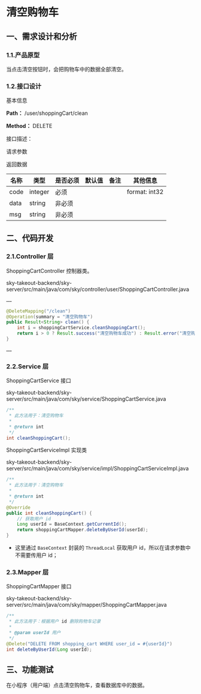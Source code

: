 # 清空购物车

## 一、需求设计和分析

### 1.1.产品原型

当点击清空按钮时，会把购物车中的数据全部清空。

### 1.2.接口设计

基本信息

**Path：** /user/shoppingCart/clean

**Method：** DELETE

接口描述：

请求参数

返回数据

| 名称 | 类型    | 是否必须 | 默认值 | 备注 | 其他信息      |
| ---- | ------- | -------- | ------ | ---- | ------------- |
| code | integer | 必须     |        |      | format: int32 |
| data | string  | 非必须   |        |      |               |
| msg  | string  | 非必须   |        |      |               |

## 二、代码开发

### 2.1.Controller 层

ShoppingCartController 控制器类。

sky-takeout-backend/sky-server/src/main/java/com/sky/controller/user/ShoppingCartController.java

```java
……

@DeleteMapping("/clean")
@Operation(summary = "清空购物车")
public Result<String> clean() {
    int i = shoppingCartService.cleanShoppingCart();
    return i > 0 ? Result.success("清空购物车成功") : Result.error("清空购物车失败");
}

……
```

### 2.2.Service 层

ShoppingCartService 接口

sky-takeout-backend/sky-server/src/main/java/com/sky/service/ShoppingCartService.java

```java
/**
 * 此方法用于：清空购物车
 *
 * @return int
 */
int cleanShoppingCart();
```

ShoppingCartServiceImpl 实现类

sky-takeout-backend/sky-server/src/main/java/com/sky/service/impl/ShoppingCartServiceImpl.java

```java
/**
 * 此方法用于：清空购物车
 *
 * @return int
 */
@Override
public int cleanShoppingCart() {
    // 获取用户 id
    Long userId = BaseContext.getCurrentId();
    return shoppingCartMapper.deleteByUserId(userId);
}
```

- 这里通过 `BaseContext` 封装的 `ThreadLocal` 获取用户 id，所以在请求参数中不需要传用户 id；

### 2.3.Mapper 层

ShoppingCartMapper 接口

sky-takeout-backend/sky-server/src/main/java/com/sky/mapper/ShoppingCartMapper.java

```java
/**
 * 此方法用于：根据用户 id 删除购物车记录
 *
 * @param userId 用户
 */
@Delete("DELETE FROM shopping_cart WHERE user_id = #{userId}")
int deleteByUserId(Long userId);
```

## 三、功能测试

在小程序（用户端）点击清空购物车，查看数据库中的数据。
